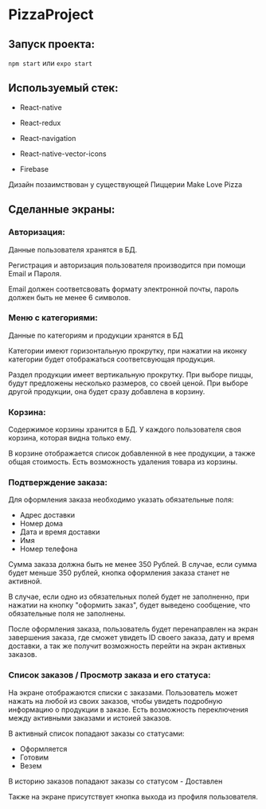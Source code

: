 # PizzaProject

## Запуск проекта:
``
npm start
``
или
``
expo start
``

## Используемый стек:
* React-native

* React-redux

* React-navigation

* React-native-vector-icons

* Firebase

Дизайн позаимствован у существующей Пиццерии Make Love Pizza

## Сделанные экраны:
### Авторизация:
Данные пользователя хранятся в БД.

Регистрация и авторизация пользователя производится при помощи Email и Пароля. 

Email должен соответсвовать формату электронной почты, пароль должен быть не менее 6 символов.

### Меню с категориями:
Данные по категориям и продукции хранятся в БД

Категории имеют горизонтальную прокрутку, при нажатии на иконку категории будет отображаться соответсвующая продукция.

Раздел продукции имеет вертикальную прокрутку. При выборе пиццы, будут предложены несколько размеров, со своей ценой. При выборе другой продукции, она будет сразу добавлена в корзину.

### Корзина:
Содержимое корзины хранится в БД. У каждого пользователя своя корзина, которая видна только ему. 

В корзине отображается список добавленной в нее продукции, а также общая стоимость. Есть возможность удаления товара из корзины.

### Подтверждение заказа:
Для оформления заказа необходимо указать обязательные поля: 

* Адрес доставки
* Номер дома
* Дата и время доставки
* Имя
* Номер телефона

Сумма заказа должна быть не менее 350 Рублей. В случае, если сумма будет меньше 350 рублей, кнопка оформления заказа станет не активной. 

В случае, если одно из обязательных полей будет не заполненно, при нажатии на кнопку "оформить заказ", будет выведено сообщение, что обязательные поля не заполнены. 

После оформления заказа, пользователь будет перенаправлен на экран завершения заказа, где сможет увидеть ID своего заказа, дату и время доставки, а так же получит возможность перейти на экран активных заказов.

### Список заказов / Просмотр заказа и его статуса:
На экране отображаются списки с заказами. Пользователь может нажать на любой из своих заказов, чтобы увидеть подробную информацию о продукции в заказе.
Есть возможность переключения между активными заказами и истоией заказов.

В активный список попадают заказы со статусами:
* Оформляется
* Готовим
* Везем

В историю заказов попадают заказы со статусом - Доставлен

Также на экране присутствует кнопка выхода из профиля пользователя.
